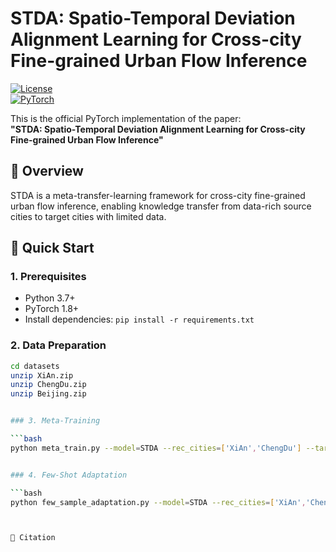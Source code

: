 # STDA: Spatio-Temporal Deviation Alignment Learning for Cross-city Fine-grained Urban Flow Inference

[![License](https://img.shields.io/badge/license-MIT-blue.svg)](LICENSE)  
[![PyTorch](https://img.shields.io/badge/PyTorch-%23EE4C2C.svg?logo=PyTorch&logoColor=white)](https://pytorch.org/)

This is the official PyTorch implementation of the paper:  
**"STDA: Spatio-Temporal Deviation Alignment Learning for Cross-city Fine-grained Urban Flow Inference"**

## 📌 Overview
STDA is a meta-transfer-learning framework for cross-city fine-grained urban flow inference, enabling knowledge transfer from data-rich source cities to target cities with limited data.

## 🚀 Quick Start

### 1. Prerequisites
- Python 3.7+
- PyTorch 1.8+
- Install dependencies: `pip install -r requirements.txt`

### 2. Data Preparation
```bash
cd datasets
unzip XiAn.zip    
unzip ChengDu.zip 
unzip Beijing.zip 


### 3. Meta-Training

```bash
python meta_train.py --model=STDA --rec_cities=['XiAn','ChengDu'] --tar_city=['BeiJing']


### 4. Few-Shot Adaptation

```bash
python few_sample_adaptation.py --model=STDA --rec_cities=['XiAn','ChengDu'] --tar_city=['BeiJing']



📜 Citation
 
